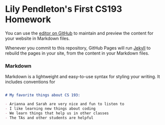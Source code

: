 # Lily Pendleton's First CS193 Homework

You can use the [editor on GitHub](https://github.com/kalutes/CS193_Fall18_Lab1/edit/master/index.md) to maintain and preview the content for your website in Markdown files.

Whenever you commit to this repository, GitHub Pages will run [Jekyll](https://jekyllrb.com/) to rebuild the pages in your site, from the content in your Markdown files.

### Markdown

Markdown is a lightweight and easy-to-use syntax for styling your writing. It includes conventions for

```markdown

# My favorite things about CS 193:

- Arianna and Sarah are very nice and fun to listen to
- I like learning new things about coding
- We learn things that help us in other classes
- The TAs and other students are helpful
